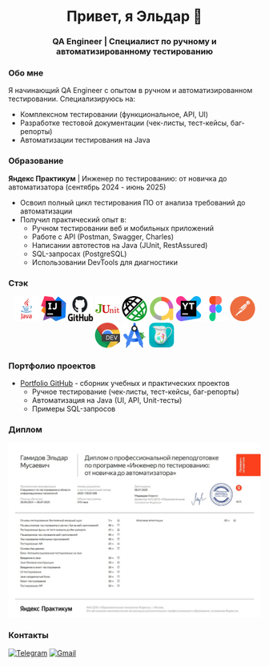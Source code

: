 <h1 align="center">Привет, я Эльдар 👋</h1>
<h3 align="center">QA Engineer | Специалист по ручному и автоматизированному тестированию</h3>

### Обо мне
Я начинающий QA Engineer с опытом в ручном и автоматизированном тестировании. Специализируюсь на:
- Комплексном тестировании (функциональное, API, UI)
- Разработке тестовой документации (чек-листы, тест-кейсы, баг-репорты)
- Автоматизации тестирования на Java

### Образование
**Яндекс Практикум** | Инженер по тестированию: от новичка до автоматизатора (сентябрь 2024 - июнь 2025)
- Освоил полный цикл тестирования ПО от анализа требований до автоматизации
- Получил практический опыт в:
  - Ручном тестировании веб и мобильных приложений
  - Работе с API (Postman, Swagger, Charles)
  - Написании автотестов на Java (JUnit, RestAssured)
  - SQL-запросах (PostgreSQL)
  - Использовании DevTools для диагностики

### Стэк 
<div align="center">
  <img src="icons/Java_logo.png" title="Java" alt="Java" width="50" height="50"/>
  <img src="icons/IntelliJ_IDEA.png" title="IntelliJ IDEA" alt="IntelliJ IDEA" width="50" height="50"/>
  <img src="icons/GitHub.png" title="GitHub" alt="GitHub" width="50" height="50"/>
  <img src="icons/JUnit.png" title="JUnit" alt="JUnit" width="50" height="50"/>
  <img src="icons/RestAssured.png" title="RestAssured" alt="RestAssured" width="50" height="50"/>
  <img src="icons/AllureReports.png" title="Allure" alt="Allure Report" width="50" height="50"/>
  <img src="icons/YouTrack.png" title="YouTrack" alt="YouTrack" width="50" height="50"/>
  <img src="icons/Figma.png" title="Figma" alt="Figma" width="50" height="50"/>
  <img src="icons/Postman.png" title="Postman" alt="Postman" width="50" height="50"/>
  <img src="icons/DevTools.png" title="DevTools" alt="DevTools" width="50" height="50"/>
  <img src="icons/AndroidStudio.png" title="Android Studio" alt="Android Studio" width="50" height="50"/>
  <img src="icons/Charles2.png" title="Charles" alt="Charles" width="50" height="50"/>
</div>

### Портфолио проектов
- [Portfolio GitHub](https://github.com/eddylasvegas/eddylasvegas.github.io) - сборник учебных и практических проектов
  - Ручное тестирование (чек-листы, тест-кейсы, баг-репорты)
  - Автоматизация на Java (UI, API, Unit-тесты)
  - Примеры SQL-запросов
 
### Диплом
![Screenshot](https://github.com/eddylasvegas/eddylasvegas/blob/main/Diplom_Gamidov_Rus.jpg)

### Контакты
[![Telegram](https://img.shields.io/badge/-Telegram-blue?style=flat&logo=telegram&logoColor=white)](https://t.me/eddylasvegas "Telegram: @eddylasvegas")
[![Gmail](https://img.shields.io/badge/-Gmail-red?style=flat&logo=gmail&logoColor=white)](mailto:edgamidov@gmail.com "Email: edgamidov@gmail.com")
